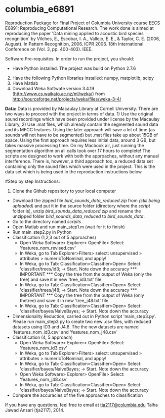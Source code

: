 columbia_e6891
============================

Reproduction Package for Final Project of Columbia University course EECS E6891: Reproducing Computational Research. The work done is aimed at reproducing the paper 'Data mining applied to acoustic bird species recognition' by Vilches, E., Escobar, I. A., Vallejo, E. E., &amp; Taylor, C. E. (2006, August). In Pattern Recognition, 2006. ICPR 2006. 18th International Conference on (Vol. 3, pp. 400-403). IEEE.

Software Pre-requisites. In order to run the project, you should:
* Have Python installed. The project was build on Python 2.7.6
2. Have the following Python libraries installed: numpy, matplotlib, scipy
3. Have Matlab 
4. Download Weka Softwate version 3.4.19 (http://www.cs.waikato.ac.nz/ml/weka/) from http://sourceforge.net/projects/weka/files/weka-3-4/


**Data:**
Data is provided by Macaulay Library at Cornell University. 
There are two ways to proceed with the project in terms of data. 1) Use the original sound recordings which have been provided under license by the Macaulay Library, 2) Use .mat files, which already contain the segmented sound data and its MFCC features. Using the later approach will save a lot of time (as sounds will not have to be segmented) but .mat files take up about 15GB of space. Using the first approach requires less initial data, around 3 GB, but takes massive processing time. On my Macbook air, just running the segmentation algorithm on all calls took over 17 hours to complete! The scripts are designed to work with both the approaches, without any manual interference.
There is, however, a third approach too, a reduced data set containing only the sound files which were used in the project. This is the data set which is being used in the reproduction instructions below.


#Step by step Instructions:
1. Clone the Github repository to your local computer
* Download the zipped file *bird_sounds_data_reduced.zip* from *(still being uploaded)* and put it in the source folder (directory where the *script* folder is), unzip *bird_sounds_data_reduced.zip* and rename the unzipped folder *bird_sounds_data_reduced* to *bird_sounds_data*.
* Go to the directory named *scripts*
* Open Matlab and run main_step1.m (wait for it to finish)
* Run main_step2.py in Python
* Classification (1,2,3 out of 5 approaches)
  * Open Weka Software> Explorer> OpenFile> Select: 'features_nom_revised.csv'
  * In Weka, go to Tab Explorer>Filters> select: unsupervised > attributes > numericToNominal, and apply!
  * In Weka, go to Tab: Classification>Classifier>Open> Select: 'classifier/trees/id3; -> Start. Note down the accuracy *** IMPORTANT *** Copy the tree from the output of Weka (only the tree) and save it in new 'tree_id3.txt' file.
  * In Weka, go to Tab: Classification>Classifier>Open> Select: 'classifier/trees/j48; -> Start. Note down the accuracy *** IMPORTANT *** Copy the tree from the output of Weka (only thetree) and save it in new 'tree_j48.txt' file.
  * In Weka, go to Tab: Classification>Classifier>Open> Select: 'classifier/bayes/NaiveBayes; -> Start. Note down the accuracy
* Dimensionality Reduction, carried out in Python script 'main_step3.py'. Please run main_step3.py to create two new .csv files, with reduced datasets using ID3 and J4.8. The the new datasets are named 'features_nom_id3.csv' and 'features_nom_j48.csv'
* Classification (4, 5 approach)
    * Open Weka Software> Explorer> OpenFile> Select: 'features_nom_id3.csv'
    * In Weka, go to Tab Explorer>Filters> select: unsupervised > attributes > numericToNominal, and apply!
    * In Weka, go to Tab: Classification>Classifier>Open> Select: 'classifier/bayes/NaiveBayes; -> Start. Note down the accuracy
    * Open Weka Software> Explorer> OpenFile> Select: 'features_nom_j48.csv'
    * In Weka, go to Tab: Classification>Classifier>Open> Select: 'classifier/bayes/NaiveBayes; -> Start. Note down the accuracy
* Compare the accuracies of the five approaches to classification


If you have any questions, feel free to email at tja2117@columbia.edu
Talha Jawad Ansari (tja2117), 2014.
